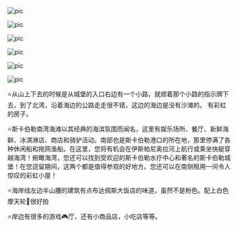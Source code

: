 ![pic](https://dynamic-media-cdn.tripadvisor.com/media/photo-o/17/1e/9b/e3/scarborough-beach.jpg?w=1200&h=-1&s=1)

![pic](https://eu-assets.simpleview-europe.com/yorkshirecoast/imageresizer/?image=%2Fdmsimgs%2FCAG_Scarborough-Sunshine-012_1164146803.JPG&action=ProductDetailImage)

![pic](https://www.thebeachguide.co.uk/public/geophotos/23160496331.jpg)

![pic](https://www.thebeachguide.co.uk/public/geophotos/27723483064.jpg)

![pic](https://www.thebeachguide.co.uk/public/geophotos/3041493.jpg)

![pic](https://www.thebeachguide.co.uk/public/geophotos/1474447.jpg)

⭐从山上下去的时候是从城堡的入口右边有一个小路，就顺着那个小路的指示牌下去，到了北湾，沿着海边的公路走走很不错，这边的海边是没有沙滩的。 有彩虹的房子。

⭐斯卡伯勒南湾海滩以其经典的海滨氛围而闻名，这里有娱乐场所、餐厅、新鲜海鲜、冰淇淋店、商店和骑驴活动。南部也是斯卡伯勒港口的所在地，那里停满了各种休闲船和拖网渔船。在这里，您将有机会在伊斯帕尼奥拉河上航行或乘坐快艇穿越海湾！俯瞰海湾，您还可以找到受欢迎的斯卡伯勒水疗中心和著名的斯卡伯勒城堡！在您逗留期间，这两个都是值得参观的好地方。您还可以在南侧租用一间令人惊叹的彩虹小屋！

⭐海岸线左边半山腰的建筑有点布达佩斯大饭店的味道，虽然不是粉色。配上白色摩天轮🎡很好拍

⭐岸边有很多的游戏🎮厅，还有小商品店，小吃店等等。